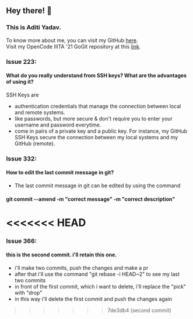 ## Hey there! 👋 <br>
### This is Aditi Yadav. <br>
To know more about me, you can visit my GitHub <a href = "https://github.com/adtoria">here</a>. <br>
Visit my OpenCode IIITA '21 GoGit repository at this <a href = "https://github.com/adtoria/GoGit-Aditi.git">link</a>.

### Issue 223: <br>
#### What do you really understand from SSH keys? What are the advantages of using it? <br>
SSH Keys are <br>
- authentication credentials that manage the connection between local and remote systems. 
- like passwords, but more secure & don't require you to enter your username and password everytime.
- come in pairs of a private key and a public key.
For instance, my GitHub SSH Keys secure the connection between my local systems and my GitHub (remote).

### Issue 332:
#### How to edit the last commit message in git?
- The last commit message in git can be edited by using the command <br>
#### git commit --amend -m "correct message" -m "correct description"
<<<<<<< HEAD
=======

### Issue 366:
#### this is the second commit. i'll retain this one.
- i'll make two commits, push the changes and make a pr
- after that i'll use the command "git rebase -i HEAD~2" to see my last two commits
- in front of the first commit, which i want to delete, i'll replace the "pick" with "drop"
- in this way i'll delete the first commit and push the changes again
>>>>>>> 7de3db4 (second commit)
